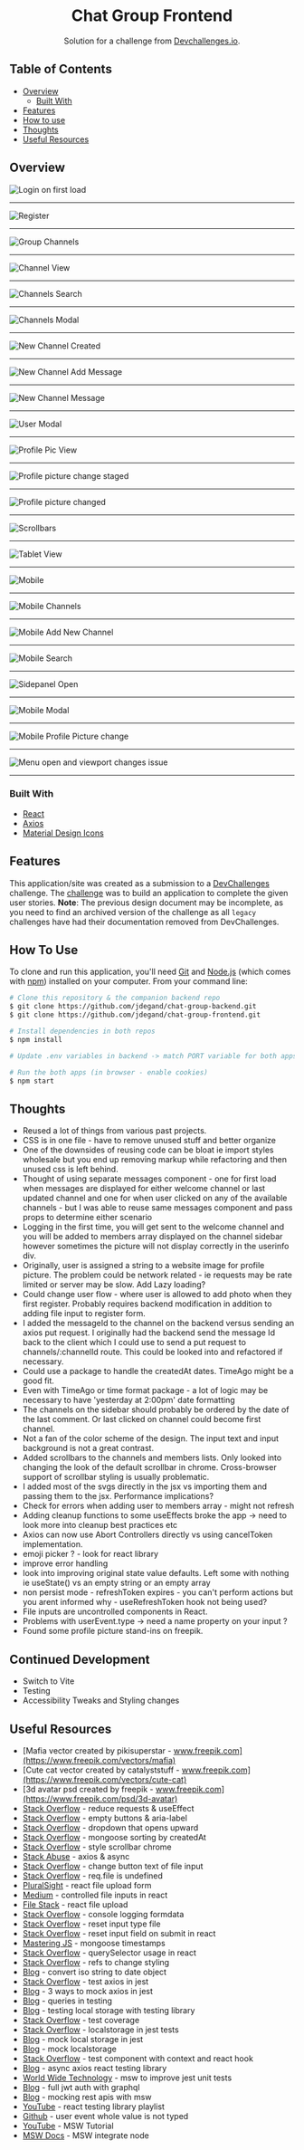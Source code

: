 <h1 align="center">Chat Group Frontend</h1>

<div align="center">
   Solution for a challenge from  <a href="https://web.archive.org/web/20231130042247/https://legacy.devchallenges.io/challenges/UgCqszKR7Q7oqb4kRfI0" target="_blank">Devchallenges.io</a>.
</div>

## Table of Contents

- [Overview](#overview)
  - [Built With](#built-with)
- [Features](#features)
- [How to use](#how-to-use)
- [Thoughts](#thoughts)
- [Useful Resources](#useful-resources)

## Overview

![Login on first load](screenshots/chat-group-sign-in.png "shows login on first load")

***

![Register](screenshots/chat-group-register.png)

***

![Group Channels](screenshots/chat-group-channels-view.png)

***

![Channel View](screenshots/chat-group-channel-view.png)

***

![Channels Search](screenshots/chat-group-channels-search.png)

***

![Channels Modal](screenshots/chat-group-channels-modal.png)

***

![New Channel Created](screenshots/chat-group-new-channel-created.png)

***

![New Channel Add Message](screenshots/chat-group-new-channel-add-message.png)

***

![New Channel Message](screenshots/chat-group-new-channel-message-added.png)

***

![User Modal](screenshots/chat-group-channels-user-modal.png)

***

![Profile Pic View](screenshots/chat-group-change-profile-pic-view.png)

***

![Profile picture change staged](screenshots/chat-group-profile-pic-change-staged.png)

***

![Profile picture changed](screenshots/chat-group-profile-pic-changed.png)

***

![Scrollbars](screenshots/chat-group-scrollbars.png "scrollbars if too many messages or users")

***

![Tablet View](screenshots/chat-group-tablet.png "tablet")

***

![Mobile](screenshots/chat-group-mobile.png "mobile")

***

![Mobile Channels](screenshots/chat-group-mobile-channels.png)

***

![Mobile Add New Channel](screenshots/chat-group-mobile-add-new-channel.png)

***

![Mobile Search](screenshots/chat-group-mobile-search.png)

***

![Sidepanel Open](screenshots/chat-group-mobile-sidepanel-open.png)

***

![Mobile Modal](screenshots/chat-group-mobile-modal.png)

***

![Mobile Profile Picture change](screenshots/chat-group-mobile-change-profile-pic.png "margin styling issue on mobile - not centered")

***

![Menu open and viewport changes issue](screenshots/chat-group-panel-open-change-viewport-size.png "if menu open and you change viewport - menu stretches")

***

### Built With

- [React](https://reactjs.org)
- [Axios](https://axios-http.com)
- [Material Design Icons](https://materialdesignicons.com)

## Features

This application/site was created as a submission to a [DevChallenges](https://devchallenges.io/challenges) challenge. The [challenge](https://web.archive.org/web/20231130042247/https://legacy.devchallenges.io/challenges/UgCqszKR7Q7oqb4kRfI0) was to build an application to complete the given user stories. **Note**: The previous design document may be incomplete, as you need to find an archived version of the challenge as all `legacy` challenges have had their documentation removed from DevChallenges.

## How To Use

To clone and run this application, you'll need [Git](https://git-scm.com) and [Node.js](https://nodejs.org/en/download/) (which comes with [npm](http://npmjs.com)) installed on your computer. From your command line:

```bash
# Clone this repository & the companion backend repo
$ git clone https://github.com/jdegand/chat-group-backend.git
$ git clone https://github.com/jdegand/chat-group-frontend.git

# Install dependencies in both repos
$ npm install

# Update .env variables in backend -> match PORT variable for both apps

# Run the both apps (in browser - enable cookies)
$ npm start
```

## Thoughts

- Reused a lot of things from various past projects.  
- CSS is in one file - have to remove unused stuff and better organize
- One of the downsides of reusing code can be bloat ie import styles wholesale but you end up removing markup while refactoring and then unused css is left behind.
- Thought of using separate messages component - one for first load when messages are displayed for either welcome channel or last updated channel and one for when user clicked on any of the available channels - but I was able to reuse same messages component and pass props to determine either scenario
- Logging in the first time, you will get sent to the welcome channel and you will be added to members array displayed on the channel sidebar however sometimes the picture will not display correctly in the userinfo div.  
- Originally, user is assigned a string to a website image for profile picture.  The problem could be network related - ie requests may be rate limited or server may be slow.  Add Lazy loading?
- Could change user flow - where user is allowed to add photo when they first register.  Probably requires backend modification in addition to adding file input to register form.  
- I added the messageId to the channel on the backend versus sending an axios put request.  I originally had the backend send the message Id back to the client which I could use to send a put request to channels/:channelId route.  This could be looked into and refactored if necessary.
- Could use a package to handle the createdAt dates.  TimeAgo might be a good fit.  
- Even with TimeAgo or time format package - a lot of logic may be necessary to have 'yesterday at 2:00pm' date formatting
- The channels on the sidebar should probably be ordered by the date of the last comment.  Or last clicked on channel could become first channel.
- Not a fan of the color scheme of the design.  The input text and input background is not a great contrast.
- Added scrollbars to the channels and members lists.  Only looked into changing the look of the default scrollbar in chrome. Cross-browser support of scrollbar styling is usually problematic.
- I added most of the svgs directly in the jsx vs importing them and passing them to the jsx.  Performance implications?
- Check for errors when adding user to members array - might not refresh
- Adding cleanup functions to some useEffects broke the app -> need to look more into cleanup best practices etc
- Axios can now use Abort Controllers directly vs using cancelToken implementation.
- emoji picker ? - look for react library
- improve error handling
- look into improving original state value defaults.  Left some with nothing ie useState() vs an empty string or an empty array
- non persist mode - refreshToken expires - you can't perform actions but you arent informed why - useRefreshToken hook not being used?
- File inputs are uncontrolled components in React.
- Problems with userEvent.type -> need a name property on your input ?
- Found some profile picture stand-ins on freepik.

## Continued Development

- Switch to Vite
- Testing
- Accessibility Tweaks and Styling changes

## Useful Resources

- [Mafia vector created by pikisuperstar - www.freepik.com](https://www.freepik.com/vectors/mafia)
- [Cute cat vector created by catalyststuff - www.freepik.com](https://www.freepik.com/vectors/cute-cat)
- [3d avatar psd created by freepik - www.freepik.com](https://www.freepik.com/psd/3d-avatar)
- [Stack Overflow](https://stackoverflow.com/questions/71300460/how-to-stop-useeffect-from-making-so-many-requests-empty-dependencies-dont-wor) - reduce requests & useEffect
- [Stack Overflow](https://stackoverflow.com/questions/34820841/button-with-icon-labelled-with-aria-label-still-an-empty-button-error) - empty buttons & aria-label
- [Stack Overflow](https://stackoverflow.com/questions/7814186/drop-down-menu-that-opens-up-upward-with-pure-css) - dropdown that opens upward
- [Stack Overflow](https://stackoverflow.com/questions/67264632/mongoose-sorting-by-createdat) - mongoose sorting by createdAt
- [Stack Overflow](https://stackoverflow.com/questions/9664325/style-the-scrollbar-with-css-in-google-chrome-webkit) - style scrollbar chrome
- [Stack Abuse](https://stackabuse.com/making-asynchronous-http-requests-in-javascript-with-axios/) - axios & async
- [Stack Overflow](https://stackoverflow.com/questions/1944267/how-to-change-the-button-text-of-input-type-file) - change button text of file input
- [Stack Overflow](https://stackoverflow.com/questions/71709104/req-file-is-undefined-react-js-and-multer) - req.file is undefined
- [PluralSight](https://www.pluralsight.com/guides/how-to-use-a-simple-form-submit-with-files-in-react) - react file upload form
- [Medium](https://medium.com/trabe/controlled-file-input-components-in-react-3f0d42f901b8) - controlled file inputs in react
- [File Stack](https://www.filestack.com/fileschool/react/react-file-upload/) - react file upload
- [Stack Overflow](https://stackoverflow.com/questions/40062477/formdata-append-not-working) - console logging formdata
- [Stack Overflow](https://stackoverflow.com/questions/20549241/how-to-reset-input-type-file) - reset input type file
- [Stack Overflow](https://stackoverflow.com/questions/43922508/clear-and-reset-form-input-fields) - reset input field on submit in react
- [Mastering JS](https://masteringjs.io/tutorials/mongoose/timestamps) - mongoose timestamps
- [Stack Overflow](https://stackoverflow.com/questions/59198952/using-document-queryselector-in-react-should-i-use-refs-instead-how) - querySelector usage in react
- [Stack Overflow](https://stackoverflow.com/questions/39597804/how-i-can-use-refs-to-change-styling-class-in-reactjs) - refs to change styling
- [Blog](https://bobbyhadz.com/blog/javascript-convert-iso-string-to-date-object#:~:text=Use%20the%20Date()%20constructor,will%20return%20a%20Date%20object.) - convert iso string to date object
- [Stack Overflow](https://stackoverflow.com/questions/45016033/how-do-i-test-axios-in-jest) - test axios in jest
- [Blog](https://vhudyma-blog.eu/3-ways-to-mock-axios-in-jest/) - 3 ways to mock axios in jest
- [Blog](https://timdeschryver.dev/blog/making-sure-youre-using-the-correct-query#byrole-provides-a-solution-to) - queries in testing
- [Blog](https://javascript.plainenglish.io/testing-local-storage-with-testing-library-580f74e8805b) - testing local storage with testing library
- [Stack Overflow](https://stackoverflow.com/questions/57034062/why-code-coverage-in-react-app-is-empty-tried-using-npm-run-test-coverage) - test coverage
- [Stack Overflow](https://stackoverflow.com/questions/32911630/how-do-i-deal-with-localstorage-in-jest-tests) - localstorage in jest tests
- [Blog](https://robertmarshall.dev/blog/how-to-mock-local-storage-in-jest-tests/) - mock local storage in jest
- [Blog](https://bholmes.dev/blog/mocking-browser-apis-fetch-localstorage-dates-the-easy-way-with-jest/) - mock localstorage
- [Stack Overflow](https://stackoverflow.com/questions/65728677/test-component-with-context-and-react-hook) - test component with context and react hook
- [Blog](https://www.leighhalliday.com/async-axios-react-testing-library) - async axios react testing library
- [World Wide Technology](https://www.wwt.com/article/using-mock-service-worker-to-improve-jest-unit-tests) - msw to improve jest unit tests
- [Blog](https://javascript.plainenglish.io/full-jwt-based-auth-implementation-for-your-react-apps-using-a-graphql-api-a8b83ad285f5) - full jwt auth with graphql
- [Blog](https://frontend-digest.com/mocking-rest-apis-with-msw-af2353012daa) - mocking rest apis with msw
- [YouTube](https://www.youtube.com/playlist?list=PLIGDNOJWiL182w2gKS5TsDuO6PZkJa0tK) - react testing library playlist
- [Github](https://github.com/testing-library/user-event/issues/533) - user event whole value is not typed
- [YouTube](https://www.youtube.com/watch?v=6jKBLaMUD0Q) - MSW Tutorial
- [MSW Docs](https://mswjs.io/docs/getting-started/integrate/node) - MSW integrate node
